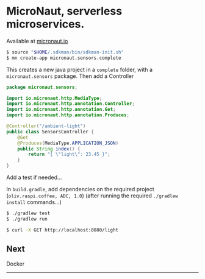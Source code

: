 # MicroNaut, serverless microservices.
Available at [micronaut.io](https://micronaut.io/)

```bash
$ source "$HOME/.sdkman/bin/sdkman-init.sh"
$ mn create-app micronaut.sensors.complete
```
This creates a new java project in a `complete` folder, with a `micronaut.sensors` package. 
Then add a Controller
```java
package micronaut.sensors;

import io.micronaut.http.MediaType;
import io.micronaut.http.annotation.Controller;
import io.micronaut.http.annotation.Get;
import io.micronaut.http.annotation.Produces;

@Controller("/ambient-light") 
public class SensorsController {
    @Get 
    @Produces(MediaType.APPLICATION_JSON) 
    public String index() {
        return "{ \"light\": 23.45 }"; 
    }
}
```
Add a test if needed...

In `build.gradle`, add dependencies on the required project (`oliv.raspi.coffee, ADC, 1.0`) (after running the required `./gradlew install` commands...)
```bash
$ ./gradlew test
$ ./gradlew run
```

```bash
$ curl -X GET http://localhost:8080/light
```

## Next
Docker

---
